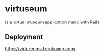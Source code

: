 # virtuseum

is a virtual museum application made with Rails

## Deployment 

https://virtuseums.herokuapp.com/
